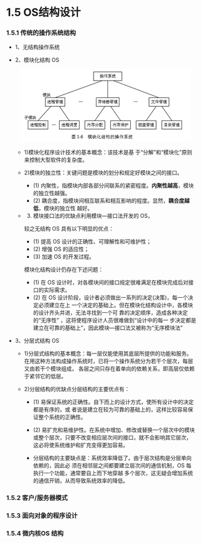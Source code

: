 # 1.5 OS结构设计

### 1.5.1 传统的操作系统结构 

* 1、无结构操作系统 

* 2、模块化结构 OS 

    <div align=center><img src="./img/模块化结构的操作系统.png"/></div>

    * 1)模块化程序设计技术的基本概念：该技术是基 于“分解”和“模块化”原则来控制大型软件的复杂度。
    
    * 2)模块的独立性：关键问题是模块的划分和规定好模块之间的接口。
    
      * (1) 内聚性，指模块内部各部分间联系的紧密程度。**内聚性越高**，模块的独立性越强。 
      * (2) 耦合度，指模块间相互联系和相互影响的程度。显然，**耦合度越低**，模块的独立性 越好。 

    * 3) 模块接口法的优缺点利用模块―接口法开发的 OS，
    
      较之无结构 OS 具有以下明显的优点： 
      * (1) 提高 OS 设计的正确性、可理解性和可维护性； 
      * (2) 增强 OS 的适应性； 
      * (3) 加速 OS 的开发过程。 
      
      模块化结构设计仍存在下述问题： 
      * (1) 在 OS 设计时，对各模块间的接口规定很难满足在模块完成后对接口的实际需求。 
      * (2) 在 OS 设计阶段，设计者必须做出一系列的决定(决策)，每一个决定必须建立在上 一个决定的基础上。但在模块化结构设计中，各模块的设计齐头并进，无法寻找到一个可 靠的决定顺序，造成各种决定的“无序性” ，这将使程序设计人员很难做到“设计中的每一 步决定都是建立在可靠的基础上”，因此模块―接口法又被称为“无序模块法”

* 3、分层式结构 OS 

  * 1)分层式结构的基本概念：每一层仅能使用其底层所提供的功能和服务。在用这种方法构成操作系统时，已将一个操作系统分为若干个层次，每层又由若干个模块组成， 各层之间只存在着单向的依赖关系，即高层仅依赖于紧邻它的低层。 
  * 2)分层结构的优缺点分层结构的主要优点有： 
  
    * (1) 易保证系统的正确性。自下而上的设计方式，使所有设计中的决定都是有序的，或 者说是建立在较为可靠的基础上的，这样比较容易保证整个系统的正确性。 
  
    * (2) 易扩充和易维护性。在系统中增加、修改或替换一个层次中的模块或整个层次，只要不改变相应层次间的接口，就不会影响其它层次，这必将使系统维护和扩充变得更加容易。 
    
    * 分层结构的主要缺点是：系统效率降低了。由于层次结构是分层单向依赖的，因此必 须在相邻层之间都要建立层次间的通信机制，OS 每执行一个功能，通常要自上而下地穿越 多个层次，这无疑会增加系统的通信开销，从而导致系统效率的降低。


### 1.5.2 客户/服务器模式 

### 1.5.3 面向对象的程序设计 

### 1.5.4 微内核OS 结构 








































